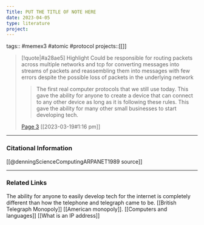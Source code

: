 ```yaml
---
Title: PUT THE TITLE OF NOTE HERE
date: 2023-04-05
type: literature
project:
---
```

tags:: #memex3 #atomic #protocol 
projects::[[]]

> [!quote|#a28ae5] Highlight
> Could be responsible for routing packets across multiple networks and tcp for converting messages into streams of packets and reassembling them into messages with few errors despite the possible loss of packets in the underlying network
>
>> The first real computer protocols that we still use today. This gave the ability for anyone to create a device that can connect to any other device as long as it is following these rules. This gave the ability for many other small businesses to start developing tech.
>
> [Page 3](zotero://open-pdf/library/items/3RDRTQCZ?page=3) [[2023-03-19#1:16 pm]]


---
### Citational Information

[[@denningScienceComputingARPANET1989 source]] 

---

### Related Links

The ability for anyone to easily develop tech for the internet is completely different than how the telephone and telegraph came to be. [[British Telegraph Monopoly]] [[American monopoly]]. 
[[Computers and languages]] [[What is an IP address]] 
